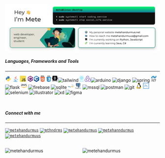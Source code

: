 ![About Me](images/first_banner.svg)
<br />
<h5 align="left"><b>Languages, Frameworks and Tools</b></h5>
<hr>
<p align="left">
   <img height="20" width="20"
      src="https://raw.githubusercontent.com/devicons/devicon/master/icons/python/python-original.svg" alt="python" />
   <img height="20" width="20"
      src="https://raw.githubusercontent.com/devicons/devicon/master/icons/java/java-original.svg" alt="java" />
   <img height="20" width="20"
      src="https://raw.githubusercontent.com/devicons/devicon/master/icons/javascript/javascript-original.svg" alt="javascript" />
    <img height="20" width="20"
      src="https://raw.githubusercontent.com/devicons/devicon/master/icons/csharp/csharp-original.svg" alt="csharp" /><img height="20" width="20"
      src="https://raw.githubusercontent.com/devicons/devicon/master/icons/cplusplus/cplusplus-original.svg" alt="cplusplus" /><img height="20" width="20"
      src="https://raw.githubusercontent.com/devicons/devicon/master/icons/html5/html5-original-wordmark.svg" alt="html5" /><img height="20" width="20"
      src="https://raw.githubusercontent.com/devicons/devicon/master/icons/css3/css3-original-wordmark.svg" alt="css3" /><img height="20" width="20"
      src="https://raw.githubusercontent.com/devicons/devicon/master/icons/bootstrap/bootstrap-plain-wordmark.svg" alt="bootstrap" /><img height="20" width="20"
      src="https://www.vectorlogo.zone/logos/tailwindcss/tailwindcss-icon.svg" alt="tailwind"/><img height="20" width="20"
      src="https://raw.githubusercontent.com/devicons/devicon/master/icons/react/react-original-wordmark.svg" alt="react" /><img height="20" width="20" 
      src="https://raw.githubusercontent.com/devicons/devicon/master/icons/redux/redux-original.svg" alt="redux" /><img height="20" width="20"
      src="https://cdn.worldvectorlogo.com/logos/arduino-1.svg" alt="arduino" />
   <img height="20" width="20" src="https://cdn.worldvectorlogo.com/logos/django.svg" alt="django"/>
   <img height="20" width="20" src="https://www.vectorlogo.zone/logos/springio/springio-icon.svg" alt="spring" />
   <img height="20" width="20"
      src="https://raw.githubusercontent.com/devicons/devicon/master/icons/dot-net/dot-net-original-wordmark.svg"
      alt="dotnet" />
   <img height="20" width="20" src="https://www.vectorlogo.zone/logos/pocoo_flask/pocoo_flask-icon.svg" alt="flask" />
   <img height="20" width="20"
      src="https://raw.githubusercontent.com/devicons/devicon/master/icons/amazonwebservices/amazonwebservices-original-wordmark.svg"
      alt="aws" />
   <img height="20" width="20"
      src="https://www.vectorlogo.zone/logos/firebase/firebase-icon.svg" alt="firebase" />
   <img height="20" width="20"
      src="https://www.vectorlogo.zone/logos/sqlite/sqlite-icon.svg" alt="sqlite" />
   <img height="20" width="20"
      src="https://raw.githubusercontent.com/devicons/devicon/master/icons/mysql/mysql-original-wordmark.svg" alt="mysql" />
   <img height="20" width="20"
      src="https://raw.githubusercontent.com/devicons/devicon/master/icons/postgresql/postgresql-original-wordmark.svg" alt="postgresql" />
   <img height="20" width="20" src="https://www.svgrepo.com/show/303229/microsoft-sql-server-logo.svg" alt="mssql" />
   <img height="20" width="20" 
      src="https://www.vectorlogo.zone/logos/getpostman/getpostman-icon.svg" alt="postman" />
   <img height="20" width="20"
      src="https://www.vectorlogo.zone/logos/git-scm/git-scm-icon.svg" alt="git" />
   <img height="20" width="20"
      src="https://raw.githubusercontent.com/devicons/devicon/master/icons/linux/linux-original.svg" alt="linux" />
   <img height="20" width="20"
      src="https://raw.githubusercontent.com/devicons/devicon/master/icons/photoshop/photoshop-line.svg"
      alt="photoshop" />
   <img height="20" width="20"
      src="https://raw.githubusercontent.com/detain/svg-logos/780f25886640cef088af994181646db2f6b1a3f8/svg/selenium-logo.svg"
      alt="selenium" />
   <img height="20" width="20"
      src="https://www.vectorlogo.zone/logos/adobe_illustrator/adobe_illustrator-icon.svg" alt="illustrator" />
   <img height="20" width="20"
      src="https://cdn.worldvectorlogo.com/logos/adobe-xd.svg" alt="xd" />
   <img height="20" width="20" src="https://www.vectorlogo.zone/logos/figma/figma-icon.svg" alt="figma" />
</p>
<br />
<h5 align="left"><b>Connect with me</b></h5>
<hr />
<p align="left">
   <a href="https://codepen.io/metehandurmus" target="blank"><code><img align="center" src="https://raw.githubusercontent.com/rahuldkjain/github-profile-readme-generator/master/src/images/icons/Social/codepen.svg" alt="metehandurmus" height="20" width="40" /></code></a>
<a href="https://twitter.com/mthndrms" target="blank"><code><img align="center" src="https://raw.githubusercontent.com/rahuldkjain/github-profile-readme-generator/master/src/images/icons/Social/twitter.svg" alt="mthndrms" height="20" width="40" /></code></a>
<a href="https://linkedin.com/in/metehandurmus" target="blank"><code><img align="center" src="https://raw.githubusercontent.com/rahuldkjain/github-profile-readme-generator/master/src/images/icons/Social/linked-in-alt.svg" alt="metehandurmus" height="20" width="40" /></code></a>
<a href="https://instagram.com/metehanndurmus" target="blank"><code><img align="center" src="https://raw.githubusercontent.com/rahuldkjain/github-profile-readme-generator/master/src/images/icons/Social/instagram.svg" alt="metehanndurmus" height="20" width="40" /></code></a>
<a href="https://www.hackerrank.com/metehandurmuus" target="blank"><code><img align="center" src="https://raw.githubusercontent.com/rahuldkjain/github-profile-readme-generator/master/src/images/icons/Social/hackerrank.svg" alt="metehandurmuus" height="20" width="40" /></code></a>
</p>
<br />
<img align="left" width="44.5%" src="https://github-readme-stats.vercel.app/api/top-langs?username=metehandurmus&show_icons=true&locale=en&layout=compact" alt="metehandurmus" /><img align="right" width="50%" src="https://github-readme-stats.vercel.app/api?username=metehandurmus&show_icons=true&locale=en" alt="metehandurmus" />